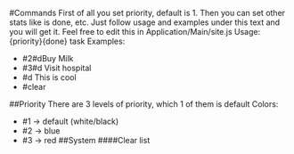 #Commands
First of all you set priority, default is 1. Then you can set other stats like is done, etc.
Just follow usage and examples under this text and you will get it.
Feel free to edit this in Application/Main/site.js
Usage: {priority}{done} task
Examples: 
-   #2#dBuy Milk
-   #3#d Visit hospital
-   #d This is cool
-   #clear

##Priority
There are 3 levels of priority, which 1 of them is default
Colors:
-   #1 -> default (white/black)
-   #2 -> blue
-   #3 -> red
##System
####Clear list
